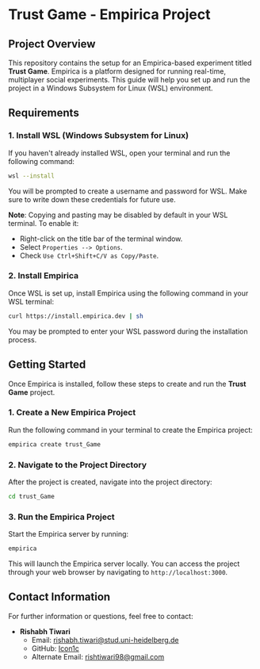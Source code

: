 # Trust Game - Empirica Project

## Project Overview

This repository contains the setup for an Empirica-based experiment titled **Trust Game**. Empirica is a platform designed for running real-time, multiplayer social experiments. This guide will help you set up and run the project in a Windows Subsystem for Linux (WSL) environment.

## Requirements

### 1. Install WSL (Windows Subsystem for Linux)

If you haven't already installed WSL, open your terminal and run the following command:

```bash
wsl --install
```

You will be prompted to create a username and password for WSL. Make sure to write down these credentials for future use.

**Note**: Copying and pasting may be disabled by default in your WSL terminal. To enable it:
- Right-click on the title bar of the terminal window.
- Select `Properties --> Options`.
- Check `Use Ctrl+Shift+C/V as Copy/Paste`.

### 2. Install Empirica

Once WSL is set up, install Empirica using the following command in your WSL terminal:

```bash
curl https://install.empirica.dev | sh
```

You may be prompted to enter your WSL password during the installation process.

## Getting Started

Once Empirica is installed, follow these steps to create and run the **Trust Game** project.

### 1. Create a New Empirica Project

Run the following command in your terminal to create the Empirica project:

```bash
empirica create trust_Game
```

### 2. Navigate to the Project Directory

After the project is created, navigate into the project directory:

```bash
cd trust_Game
```

### 3. Run the Empirica Project

Start the Empirica server by running:

```bash
empirica
```

This will launch the Empirica server locally. You can access the project through your web browser by navigating to `http://localhost:3000`.

## Contact Information

For further information or questions, feel free to contact:

- **Rishabh Tiwari**
  - Email: rishabh.tiwari@stud.uni-heidelberg.de
  - GitHub: [Icon1c](https://github.com/Icon1c)
  - Alternate Email: rishtiwari98@gmail.com
